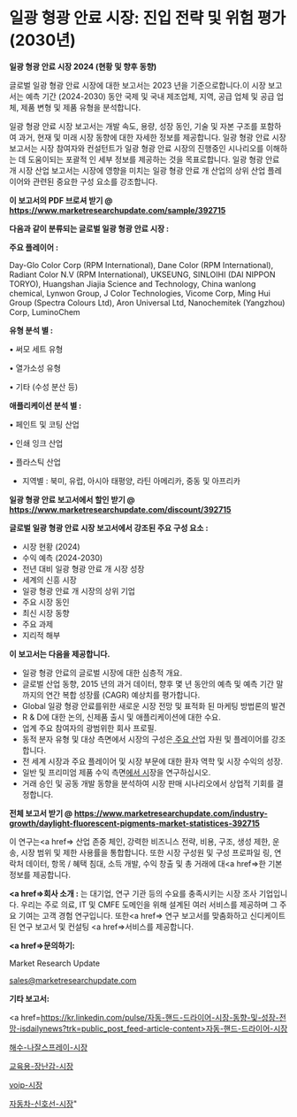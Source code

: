 # 일광 형광 안료 시장: 진입 전략 및 위험 평가(2030년)

<strong>일광 형광 안료 시장 2024 (현황 및 향후 동향)</strong>

글로벌 일광 형광 안료 시장에 대한 보고서는 2023 년을 기준으로합니다.이 시장 보고서는 예측 기간 (2024-2030) 동안 국제 및 국내 제조업체, 지역, 공급 업체 및 공급 업체, 제품 변형 및 제품 유형을 분석합니다.

일광 형광 안료 시장 보고서는 개발 속도, 용량, 성장 동인, 기술 및 자본 구조를 포함하여 과거, 현재 및 미래 시장 동향에 대한 자세한 정보를 제공합니다. 일광 형광 안료 시장 보고서는 시장 참여자와 컨설턴트가 일광 형광 안료 시장의 진행중인 시나리오를 이해하는 데 도움이되는 포괄적 인 세부 정보를 제공하는 것을 목표로합니다. 일광 형광 안료 개 시장 산업 보고서는 시장에 영향을 미치는 일광 형광 안료 개 산업의 상위 산업 플레이어와 관련된 중요한 구성 요소를 강조합니다.



<strong>이 보고서의 PDF 브로셔 받기 @ <a href=https://www.marketresearchupdate.com/sample/392715>https://www.marketresearchupdate.com/sample/392715</a></strong>



<strong>다음과 같이 분류되는 글로벌 일광 형광 안료 시장 :</strong>



<strong>주요 플레이어 :</strong>

Day-Glo Color Corp (RPM International), Dane Color (RPM International), Radiant Color N.V (RPM International), UKSEUNG, SINLOIHI (DAI NIPPON TORYO), Huangshan Jiajia Science and Technology, China wanlong chemical, Lynwon Group, J Color Technologies, Vicome Corp, Ming Hui Group (Spectra Colours Ltd), Aron Universal Ltd, Nanochemitek (Yangzhou) Corp, LuminoChem



<strong>유형 분석 별 :</strong>

• 써모 세트 유형

• 열가소성 유형

• 기타 (수성 분산 등)



<strong>애플리케이션 분석 별 :</strong>

• 페인트 및 코팅 산업

• 인쇄 잉크 산업

• 플라스틱 산업

<ul>
  <li>지역별 : 북미, 유럽, 아시아 태평양, 라틴 아메리카, 중동 및 아프리카</li>
</ul>


<strong>일광 형광 안료 보고서에서 할인 받기 @ <a href=https://www.marketresearchupdate.com/discount/392715>https://www.marketresearchupdate.com/discount/392715</a></strong>



<strong>글로벌 일광 형광 안료 시장 보고서에서 강조된 주요 구성 요소 :</strong>
<ul>
  <li>시장 현황 (2024)</li>
  <li>수익 예측 (2024-2030)</li>
  <li>전년 대비 일광 형광 안료 개 시장 성장</li>
  <li>세계의 신흥 시장</li>
  <li>일광 형광 안료 개 시장의 상위 기업</li>
  <li>주요 시장 동인</li>
  <li>최신 시장 동향</li>
  <li>주요 과제</li>
  <li>지리적 해부</li>
</ul>


<strong>이 보고서는 다음을 제공합니다.</strong>
<ul>
  <li>일광 형광 안료의 글로벌 시장에 대한 심층적 개요.</li>
  <li>글로벌 산업 동향, 2015 년의 과거 데이터, 향후 몇 년 동안의 예측 및 예측 기간 말까지의 연간 복합 성장률 (CAGR) 예상치를 평가합니다.</li>
  <li>Global 일광 형광 안료를위한 새로운 시장 전망 및 표적화 된 마케팅 방법론의 발견</li>
  <li>R &amp; D에 대한 논의, 신제품 출시 및 애플리케이션에 대한 수요.</li>
  <li>업계 주요 참여자의 광범위한 회사 프로필.</li>
  <li>동적 분자 유형 및 대상 측면에서 시장의 구성은<a href=> 주요 산</a>업 자원 및 플레이어를 강조합니다.</li>
  <li>전 세계 시장과 주요 플레이어 및 시장 부문에 대한 환자 역학 및 시장 수익의 성장.</li>
  <li>일반 및 프리미엄 제품 수익 측면<a href=>에서 시</a>장을 연구하십시오.</li>
  <li>거래 승인 및 공동 개발 동향을 분석하여 시장 판매 시나리오에서 상업적 기회를 결정합니다.</li>
</ul>



<strong>전체 보고서 받기 @ <a href=https://www.marketresearchupdate.com/industry-growth/daylight-fluorescent-pigments-market-statistices-392715>https://www.marketresearchupdate.com/industry-growth/daylight-fluorescent-pigments-market-statistices-392715</a></strong>

이 연구는<a href=> 산업 존중</a> 체인, 강력한 비즈니스 전략, 비용, 구조, 생성 제한, 운송, 시장 범위 및 제한 사용률을 통합합니다. 또한 시장 구성원 및 구성 프로파일 링, 연락처 데이터, 항목 / 혜택 침대, 소득 개발, 수익 창출 및 총 거래에 대<a href=>한 기본 </a>정보를 제공합니다.



<strong><a href=>회사 소</a>개 :</strong>
는 대기업, 연구 기관 등의 수요를 충족시키는 시장 조사 기업입니다. 우리는 주로 의료, IT 및 CMFE 도메인을 위해 설계된 여러 서비스를 제공하며 그 주요 기여는 고객 경험 연구입니다. 또한<a href=> 연구 보</a>고서를 맞춤화하고 신디케이트 된 연구 보고서 및 컨설팅 <a href=>서비스</a>를 제공합니다.



<strong><a href=>문의하기:</a></strong>

Market Research Update

sales@marketresearchupdate.com



<strong>기타 보고서:</strong>

<a href=https://kr.linkedin.com/pulse/자동-핸드-드라이어-시장-동향-및-성장-전망-isdailynews?trk=public_post_feed-article-content>자동-핸드-드라이어-시장</a>

<a href=https://www.linkedin.com/pulse/해수-나잘스프레이-시장-동향-및-성장-전망-data-dive-diaries-24-analysis/>해수-나잘스프레이-시장</a>

<a href=https://www.linkedin.com/pulse/교육용-장난감-시장-동향-및-성장-전망-data-dive-diaries-24-analysis-gzjnf/>교육용-장난감-시장</a>

<a href=https://www.linkedin.com/pulse/voip-시장-현재-및-미래-성장-2029-market-matrix-musings-analysis-skbif/>voip-시장</a>

<a href=https://www.linkedin.com/pulse/자동차-신호선-시장-현재-및-미래-성장-2030-trend-tracking-tips-360-analysis-asrkc/>자동차-신호선-시장</a>"
